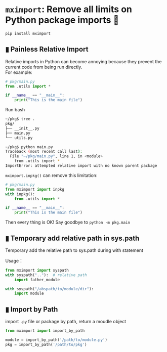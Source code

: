 # `mximport`: Remove all limits on Python package imports 🚀

```bash
pip install mximport
```
## ▮ Painless Relative Import

Relative imports in Python can become annoying because they prevent the current code from being run directly.  
For example:
```python
# pkg/main.py
from .utils import *

if __name__ == "__main__":
    print("This is the main file")
```
Run bash
```bash
~/pkg$ tree .
pkg/
├── __init__.py
├── main.py
└── utils.py

~/pkg$ python main.py
Traceback (most recent call last):
  File "~/pkg/main.py", line 1, in <module>
    from .utils import *
ImportError: attempted relative import with no known parent package
```

`mximport.inpkg()` can remove this limitation:

```python
# pkg/main.py
from mximport import inpkg
with inpkg():
    from .utils import *

if __name__ == "__main__":
    print("This is the main file")
```
Then every thing is OK! Say goodbye to `python -m pkg.main`


## ▮ Temporary add relative path in sys.path

Temporary add the relative path to sys.path during with statement

Usage：
```python
from mximport import syspath
with syspath(".."):  # relative path
    import father_module

with syspath("/abspath/to/module/dir"):
    import module
```

## ▮ Import by Path

import `.py` file or package by path, return a moudle object
```python
from mximport import import_by_path

module = import_by_path('/path/to/module.py')
pkg = import_by_path('/path/to/pkg')
```

